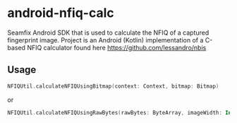 # android-nfiq-calc
Seamfix Android SDK that is used to calculate the NFIQ of a captured fingerprint image. Project is an Android (Kotlin) implementation of a C-based NFIQ calculator found here https://github.com/lessandro/nbis

## Usage
```kotlin
NFIQUtil.calculateNFIQUsingBitmap(context: Context, bitmap: Bitmap)
```
or

```kotlin
NFIQUtil.calculateNFIQUsingRawBytes(rawBytes: ByteArray, imageWidth: Int, imageHeight: Int)

```

